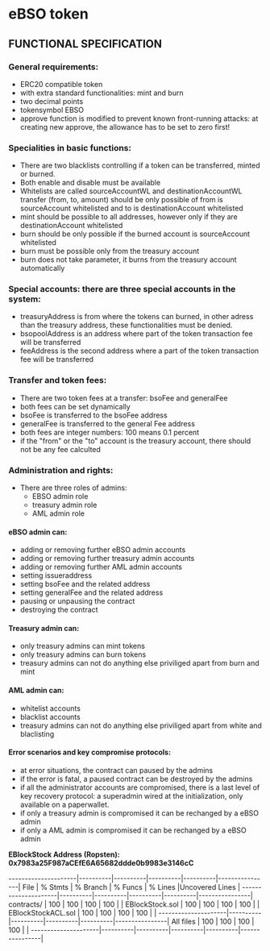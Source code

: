# eBSO token

## FUNCTIONAL SPECIFICATION

### General requirements:

- ERC20 compatible token
- with extra standard functionalities: mint and burn
- two decimal points
- tokensymbol EBSO
- approve function is modified to prevent known front-running attacks: at creating new approve, the allowance has to be set to zero first!

### Specialities in basic functions:

- There are two blacklists controlling if a token can be transferred, minted or burned.
- Both enable and disable must be available
- Whitelists are called sourceAccountWL and destinationAccountWL
  transfer (from, to, amount) should be only possible of from is sourceAccount whitelisted and to is destinationAccount whitelisted
- mint should be possible to all addresses, however only if they are destinationAccount whitelisted
- burn should be only possible if the burned account is sourceAccount whitelisted
- burn must be possible only from the treasury account
- burn does not take parameter, it burns from the treasury account automatically

### Special accounts: there are three special accounts in the system:

- treasuryAddress is from where the tokens can burned, in other adress than the treasury address, these functionalities must be denied.
- bsopoolAddress is an address where part of the token transaction fee will be transferred
- feeAddress is the second address where a part of the token transaction fee will be transferred

### Transfer and token fees:

- There are two token fees at a transfer: bsoFee and generalFee
- both fees can be set dynamically
- bsoFee is transferred to the bsoFee address
- generalFee is transferred to the general Fee address
- both fees are integer numbers: 100 means 0.1 percent
- if the "from" or the "to" account is the treasury account, there should not be any fee calculted

### Administration and rights:

- There are three roles of admins:
  - EBSO admin role
  - treasury admin role
  - AML admin role

#### eBSO admin can:

- adding or removing further eBSO admin accounts
- adding or removing further treasury admin accounts
- adding or removing further AML admin accounts
- setting issueraddress
- setting bsoFee and the related address
- setting generalFee and the related address
- pausing or unpausing the contract
- destroying the contract

#### Treasury admin can:

- only treasury admins can mint tokens
- only treasury admins can burn tokens
- treasury admins can not do anything else priviliged apart from burn and mint

#### AML admin can:

- whitelist accounts
- blacklist accounts
- treasury admins can not do anything else priviliged apart from white and blaclisting

#### Error scenarios and key compromise protocols:

- at error situations, the contract can paused by the admins
- if the error is fatal, a paused contract can be destroyed by the admins
- if all the administrator accounts are compromised, there is a last level of key recovery protocol: a superadmin wired at the initialization, only available on a paperwallet.
- if only a treasury admin is compromised it can be rechanged by a eBSO admin
- if only a AML admin is compromised it can be rechanged by a eBSO admin

**EBlockStock Address (Ropsten): 0x7983a25F987aCEfE6A65682ddde0b9983e3146cC**

---------------------|----------|----------|----------|----------|----------------|
File | % Stmts | % Branch | % Funcs | % Lines |Uncovered Lines |
---------------------|----------|----------|----------|----------|----------------|
contracts/ | 100 | 100 | 100 | 100 | |
EBlockStock.sol | 100 | 100 | 100 | 100 | |
EBlockStockACL.sol | 100 | 100 | 100 | 100 | |
---------------------|----------|----------|----------|----------|----------------|
All files | 100 | 100 | 100 | 100 | |
---------------------|----------|----------|----------|----------|----------------|
